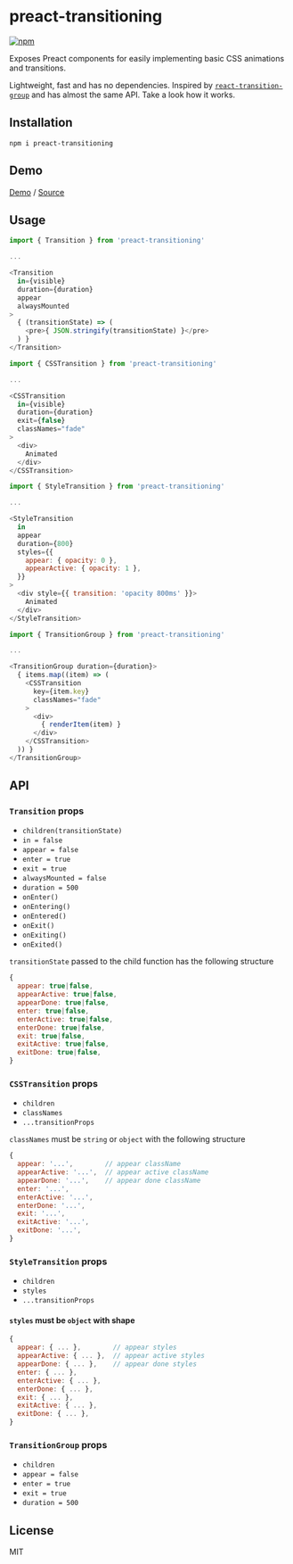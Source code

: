 # preact-transitioning

[![npm](https://img.shields.io/npm/v/preact-transitioning.svg)](https://www.npmjs.com/package/preact-transitioning)

Exposes Preact components for easily implementing basic CSS animations and transitions.

Lightweight, fast and has no dependencies. Inspired by [`react-transition-group`](https://reactcommunity.org/react-transition-group/) and has almost the same API. Take a look how it works.

## Installation
  
```
npm i preact-transitioning
```

## Demo

[Demo](https://fakundo.github.io/preact-transitioning/)
/
[Source](https://github.com/fakundo/preact-transitioning/tree/master/examples)

## Usage

```js
import { Transition } from 'preact-transitioning'

...

<Transition
  in={visible}
  duration={duration}
  appear
  alwaysMounted
>
  { (transitionState) => (
    <pre>{ JSON.stringify(transitionState) }</pre>
  ) }
</Transition>
```

```js
import { CSSTransition } from 'preact-transitioning'

...

<CSSTransition
  in={visible}
  duration={duration}
  exit={false}
  classNames="fade"
>
  <div>
    Animated
  </div>
</CSSTransition>
```

```js
import { StyleTransition } from 'preact-transitioning'

...

<StyleTransition
  in
  appear
  duration={800}
  styles={{
    appear: { opacity: 0 },
    appearActive: { opacity: 1 },
  }}
>
  <div style={{ transition: 'opacity 800ms' }}>
    Animated
  </div>
</StyleTransition>
```

```js
import { TransitionGroup } from 'preact-transitioning'

...

<TransitionGroup duration={duration}>
  { items.map((item) => (
    <CSSTransition
      key={item.key}
      classNames="fade"
    >
      <div>
        { renderItem(item) }
      </div>
    </CSSTransition>
  )) }
</TransitionGroup>
```

## API

### `Transition` props

- `children(transitionState)`
- `in = false`
- `appear = false`
- `enter = true`
- `exit = true`
- `alwaysMounted = false`
- `duration = 500`
- `onEnter()`
- `onEntering()`
- `onEntered()`
- `onExit()`
- `onExiting()`
- `onExited()`

`transitionState` passed to the child function has the following structure

```js
{
  appear: true|false,
  appearActive: true|false,
  appearDone: true|false,
  enter: true|false,
  enterActive: true|false,
  enterDone: true|false,
  exit: true|false,
  exitActive: true|false,
  exitDone: true|false,
}
```

### `CSSTransition` props

- `children`
- `classNames`
- `...transitionProps`

`classNames` must be `string` or `object` with the following structure

```js
{
  appear: '...',        // appear className
  appearActive: '...',  // appear active className
  appearDone: '...',    // appear done className
  enter: '...',
  enterActive: '...',
  enterDone: '...',
  exit: '...',
  exitActive: '...',
  exitDone: '...',
}
```

### `StyleTransition` props

- `children`
- `styles`
- `...transitionProps`

#### `styles` must be `object` with shape

```js
{
  appear: { ... },        // appear styles
  appearActive: { ... },  // appear active styles
  appearDone: { ... },    // appear done styles
  enter: { ... },
  enterActive: { ... },
  enterDone: { ... },
  exit: { ... },
  exitActive: { ... },
  exitDone: { ... },
}
```

### `TransitionGroup` props

- `children`
- `appear = false`
- `enter = true`
- `exit = true`
- `duration = 500`

## License

MIT
